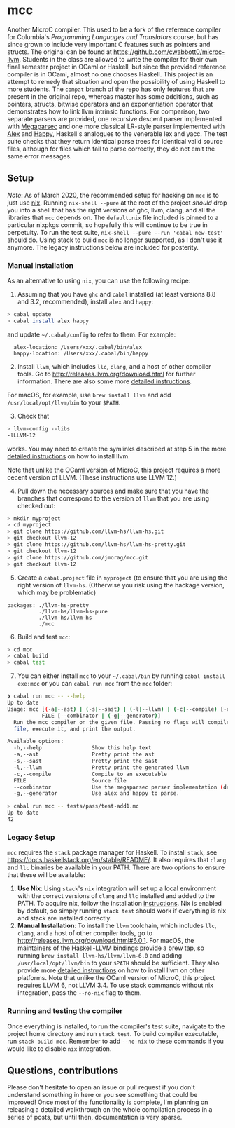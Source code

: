 # mcc

Another MicroC compiler. This used to be a fork of the reference compiler for Columbia's _Programming Languages and Translators_ course, but has since grown to include very important C features such as pointers and structs. The original can be found at https://github.com/cwabbott0/microc-llvm. Students in the class are allowed to write the compiler for their own final semester project in OCaml or Haskell, but since the provided reference compiler is in OCaml, almost no one chooses Haskell. This project is an attempt to remedy that situation and open the possibility of using Haskell to more students. The `compat` branch of the repo has only features that are present in the original repo, whereas master has some additions, such as pointers, structs, bitwise operators and an exponentiation operator that demonstrates how to link llvm intrinsic functions. For comparison, two separate parsers are provided, one recursive descent parser implemented with [Megaparsec](https://hackage.haskell.org/package/megaparsec) and one more classical LR-style parser implemented with [Alex](https://hackage.haskell.org/package/alex) and [Happy](https://hackage.haskell.org/package/happy), Haskell's analogues to the venerable lex and yacc. The test suite checks that they return identical parse trees for identical valid source files, although for files which fail to parse correctly, they do not emit the same error messages.

## Setup

_Note_: As of March 2020, the recommended setup for hacking on `mcc` is to just use [nix](https://nixos.org/nix/download.html). Running `nix-shell --pure` at the root of the project _should_ drop you into a shell that has the right versions of ghc, llvm, clang, and all the libraries that `mcc` depends on. The `default.nix` file included is pinned to a particular nixpkgs commit, so hopefully this will continue to be true in perpetuity. To run the test suite, `nix-shell --pure --run 'cabal new-test'` should do. Using stack to build `mcc` is no longer supported, as I don't use it anymore. The legacy instructions below are included for posterity.

### Manual installation

As an alternative to using `nix`, you can use the following recipe:

1. Assuming that you have `ghc` and `cabal` installed (at least versions 8.8 and 3.2, recommended), install `alex` and `happy`:

```sh
> cabal update
> cabal install alex happy
```

and update `~/.cabal/config` to refer to them. For example:

```
  alex-location: /Users/xxx/.cabal/bin/alex
  happy-location: /Users/xxx/.cabal/bin/happy
```

2. Install `llvm`, which includes `llc`, `clang`, and a host of other compiler tools.
   Go to http://releases.llvm.org/download.html for further information. There are
   also some more [detailed instructions](https://github.com/llvm-hs/llvm-hs#installing-llvm).

For macOS, for example, use `brew install llvm` and add `/usr/local/opt/llvm/bin` to your `$PATH`.

3. Check that

```sh
> llvm-config --libs
-lLLVM-12
```

works. You may need to create the symlinks described at step 5 in the
more [detailed instructions](https://github.com/llvm-hs/llvm-hs#installing-llvm) on how
to install llvm.

Note that unlike the OCaml version of MicroC, this project requires a more cecent version of LLVM.
(These instructions use LLVM 12.)

4. Pull down the necessary sources and make sure that you have the branches
   that correspond to the version of `llvm` that you are using checked out:

```sh
> mkdir myproject
> cd myproject
> git clone https://github.com/llvm-hs/llvm-hs.git
> git checkout llvm-12
> git clone https://github.com/llvm-hs/llvm-hs-pretty.git
> git checkout llvm-12
> git clone https://github.com/jmorag/mcc.git
> git checkout llvm-12
```

5. Create a `cabal.project` file in `myproject` (to ensure that you are using the right version
   of `llvm-hs`. (Otherwise you risk using the hackage version, which may be
   problematic)

```
packages: ./llvm-hs-pretty
          ./llvm-hs/llvm-hs-pure
          ./llvm-hs/llvm-hs
          ./mcc
```

6. Build and test `mcc`:

```sh
> cd mcc
> cabal build
> cabal test
```

7. You can either install `mcc` to your `~/.cabal/bin` by running `cabal install exe:mcc` or you can `cabal run mcc` from the `mcc` folder:

```sh
❯ cabal run mcc -- --help
Up to date
Usage: mcc [(-a|--ast) | (-s|--sast) | (-l|--llvm) | (-c|--compile) [-o FILE]]
           FILE [--combinator | (-g|--generator)]
  Run the mcc compiler on the given file. Passing no flags will compile the
  file, execute it, and print the output.

Available options:
  -h,--help                Show this help text
  -a,--ast                 Pretty print the ast
  -s,--sast                Pretty print the sast
  -l,--llvm                Pretty print the generated llvm
  -c,--compile             Compile to an executable
  FILE                     Source file
  --combinator             Use the megaparsec parser implementation (default).
  -g,--generator           Use alex and happy to parse.

> cabal run mcc -- tests/pass/test-add1.mc
Up to date
42
```

### Legacy Setup

`mcc` requires the `stack` package manager for Haskell. To install `stack`, see https://docs.haskellstack.org/en/stable/README/. It also requires that `clang` and `llc` binaries be available in your PATH. There are two options to ensure that these will be available:

1. **Use Nix**:
   Using `stack`'s `nix` integration will set up a local environment with the correct versions of `clang` and `llc` installed and added to the PATH. To acquire nix, follow the installation [instructions](https://nixos.org/nix/download.html). Nix is enabled by default, so simply running `stack test` should work if everything is nix and stack are installed correctly.
2. **Manual Installation**:
   To install the `llvm` toolchain, which includes `llc`, `clang`, and a host of other compiler tools, go to http://releases.llvm.org/download.html#6.0.1. For macOS, the maintainers of the Haskell-LLVM bindings provide a brew tap, so running `brew install llvm-hs/llvm/llvm-6.0` and adding `/usr/local/opt/llvm/bin` to your `$PATH` should be sufficient. They also provide more [detailed instructions](https://github.com/llvm-hs/llvm-hs#installing-llvm) on how to install llvm on other platforms. Note that unlike the OCaml version of MicroC, this project requires LLVM 6, not LLVM 3.4. To use stack commands without nix integration, pass the `--no-nix` flag to them.

### Running and testing the compiler

Once everything is installed, to run the compiler's test suite, navigate to the project home directory and run `stack test`. To build compiler executable, run `stack build mcc`. Remember to add `--no-nix` to these commands if you would like to disable `nix` integration.

## Questions, contributions

Please don't hesitate to open an issue or pull request if you don't understand something in here or you see something that could be improved! Once most of the functionality is complete, I'm planning on releasing a detailed walkthrough on the whole compilation process in a series of posts, but until then, documentation is very sparse.
